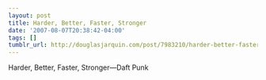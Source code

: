 ```yaml
---
layout: post
title: Harder, Better, Faster, Stronger
date: '2007-08-07T20:38:42-04:00'
tags: []
tumblr_url: http://douglasjarquin.com/post/7983210/harder-better-faster-stronger
---
```

Harder, Better, Faster, Stronger—Daft Punk
